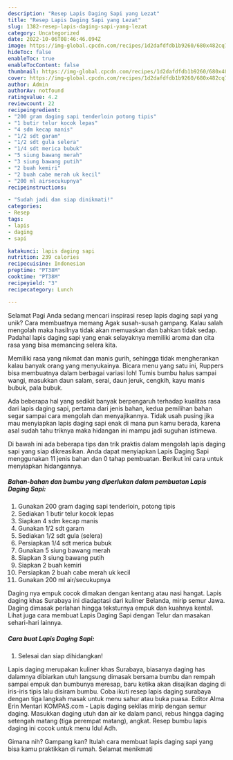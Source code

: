```yaml
---
description: "Resep Lapis Daging Sapi yang Lezat"
title: "Resep Lapis Daging Sapi yang Lezat"
slug: 1382-resep-lapis-daging-sapi-yang-lezat
category: Uncategorized
date: 2022-10-06T08:46:46.094Z
image: https://img-global.cpcdn.com/recipes/1d2dafdfdb1b9260/680x482cq70/lapis-daging-sapi-foto-resep-utama.jpg
hideToc: false
enableToc: true
enableTocContent: false
thumbnail: https://img-global.cpcdn.com/recipes/1d2dafdfdb1b9260/680x482cq70/lapis-daging-sapi-foto-resep-utama.jpg
cover: https://img-global.cpcdn.com/recipes/1d2dafdfdb1b9260/680x482cq70/lapis-daging-sapi-foto-resep-utama.jpg
author: Admin
authorAv: notfound
ratingvalue: 4.2
reviewcount: 22
recipeingredient:
- "200 gram daging sapi tenderloin potong tipis"
- "1 butir telur kocok lepas"
- "4 sdm kecap manis"
- "1/2 sdt garam"
- "1/2 sdt gula selera"
- "1/4 sdt merica bubuk"
- "5 siung bawang merah"
- "3 siung bawang putih"
- "2 buah kemiri"
- "2 buah cabe merah uk kecil"
- "200 ml airsecukupnya"
recipeinstructions:

- "Sudah jadi dan siap dinikmati!"
categories:
- Resep
tags:
- lapis
- daging
- sapi

katakunci: lapis daging sapi 
nutrition: 239 calories
recipecuisine: Indonesian
preptime: "PT38M"
cooktime: "PT38M"
recipeyield: "3"
recipecategory: Lunch

---
```



Selamat Pagi Anda sedang mencari inspirasi resep lapis daging sapi yang unik? Cara membuatnya memang Agak susah-susah gampang. Kalau salah mengolah maka hasilnya tidak akan memuaskan dan bahkan tidak sedap. Padahal lapis daging sapi yang enak selayaknya memiliki aroma dan cita rasa yang bisa memancing selera kita.


Memiliki rasa yang nikmat dan manis gurih, sehingga tidak mengherankan kalau banyak orang yang menyukainya. Bicara menu yang satu ini, Ruppers bisa membuatnya dalam berbagai variasi loh! Tumis bumbu halus sampai wangi, masukkan daun salam, serai, daun jeruk, cengkih, kayu manis bubuk, pala bubuk.

Ada beberapa hal yang sedikit banyak berpengaruh terhadap kualitas rasa dari lapis daging sapi, pertama dari jenis bahan, kedua pemilihan bahan segar sampai cara mengolah dan menyajikannya. Tidak usah pusing jika mau menyiapkan lapis daging sapi enak di mana pun kamu berada, karena asal sudah tahu triknya maka hidangan ini mampu jadi suguhan istimewa.


Di bawah ini ada beberapa tips dan trik praktis dalam mengolah lapis daging sapi yang siap dikreasikan. Anda dapat menyiapkan Lapis Daging Sapi menggunakan 11 jenis bahan dan 0 tahap pembuatan. Berikut ini cara untuk menyiapkan hidangannya.

<!--inarticleads1-->

##### Bahan-bahan dan bumbu yang diperlukan dalam pembuatan Lapis Daging Sapi:

1. Gunakan 200 gram daging sapi tenderloin, potong tipis
1. Sediakan 1 butir telur kocok lepas
1. Siapkan 4 sdm kecap manis
1. Gunakan 1/2 sdt garam
1. Sediakan 1/2 sdt gula (selera)
1. Persiapkan 1/4 sdt merica bubuk
1. Gunakan 5 siung bawang merah
1. Siapkan 3 siung bawang putih
1. Siapkan 2 buah kemiri
1. Persiapkan 2 buah cabe merah uk kecil
1. Gunakan 200 ml air/secukupnya


Daging nya empuk cocok dimakan dengan kentang atau nasi hangat. Lapis daging khas Surabaya ini diadaptasi dari kuliner Belanda, mirip semur Jawa. Daging dimasak perlahan hingga teksturnya empuk dan kuahnya kental. Lihat juga cara membuat Lapis Daging Sapi dengan Telur dan masakan sehari-hari lainnya. 

<!--inarticleads2-->

##### Cara buat Lapis Daging Sapi:


1. Selesai dan siap dihidangkan!

Lapis daging merupakan kuliner khas Surabaya, biasanya daging has dalamnya dibiarkan utuh langsung dimasak bersama bumbu dan rempah sampai empuk dan bumbunya meresap, baru ketika akan disajikan daging di iris-iris tipis lalu disiram bumbu. Coba ikuti resep lapis daging surabaya dengan tiga langkah masak untuk menu sahur atau buka puasa. Editor Alma Erin Mentari KOMPAS.com - Lapis daging sekilas mirip dengan semur daging. Masukkan daging utuh dan air ke dalam panci, rebus hingga daging setengah matang (tiga perempat matang), angkat. Resep bumbu lapis daging ini cocok untuk menu Idul Adh. 

Gimana nih? Gampang kan? Itulah cara membuat lapis daging sapi yang bisa kamu praktikkan di rumah. Selamat menikmati
